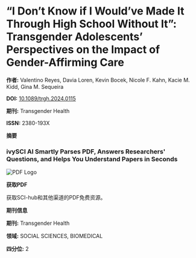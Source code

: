 # “I Don’t Know if I Would’ve Made It Through High School Without It”: Transgender Adolescents’ Perspectives on the Impact of Gender-Affirming Care

**作者:** Valentino Reyes, Davia Loren, Kevin Bocek, Nicole F. Kahn, Kacie M. Kidd, Gina M. Sequeira

**DOI:** [10.1089/trgh.2024.0115](https://doi.org/10.1089/trgh.2024.0115)

**期刊:** Transgender Health

**ISSN:** 2380-193X

**摘要**

### ivySCI AI Smartly Parses PDF, Answers Researchers' Questions, and Helps You Understand Papers in Seconds

![PDF Logo](https://asset.cdn.ivysci.com/banshee/public/image/pdf-logo.png)

**获取PDF**

获取SCI-hub和其他渠道的PDF免费资源。

**期刊信息**

**期刊:** Transgender Health

**领域:** SOCIAL SCIENCES, BIOMEDICAL

**四分位:** 2